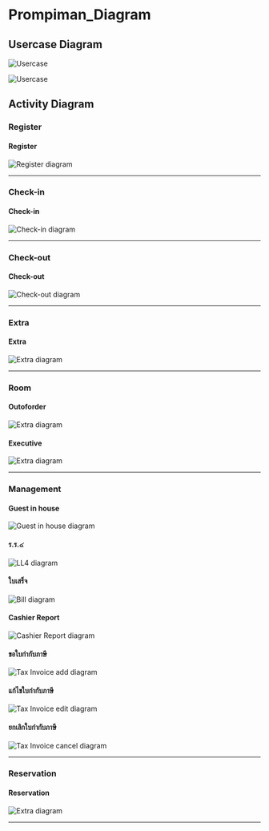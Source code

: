 # Prompiman_Diagram

## Usercase Diagram

![Usercase](out/activity-diagram/room/use/use.png)

![Usercase](out/activity-diagram/room/xxx/xxx.png)
## Activity Diagram

### Register

#### Register
![Register diagram](out/activity-diagram/Register/Register/Register(ลงทะเบียนสมาชิก).png)

---
### Check-in

#### Check-in 
![Check-in diagram](out/activity-diagram/Check-in/Check-in/Check-in(ลงทะเบียนเข้าพัก).png)

<!-- #### Bill 
![Bill diagram](out/activity-diagram/Check-in/Bill/Bill.png)

#### Return_Room 
![Return_Room diagram](out/activity-diagram/Check-in/Return_Room/Return_Room.png) -->
---

### Check-out

#### Check-out 
![Check-out diagram](out/activity-diagram/Check-out/checkout/checkout.png)

---

### Extra

#### Extra 
![Extra diagram](out/activity-diagram/Extra/Extra/Extra.png)

---

### Room

#### Outoforder 
![Extra diagram](out/activity-diagram/room/outofder/outofder.png)

#### Executive 
![Extra diagram](out/activity-diagram/room/executive/executive.png)

---

### Management

#### Guest in house 
![Guest in house diagram](out/activity-diagram/Management/Guest_in_House/Guest_in_House.png)

#### ร.ร.๔ 
![LL4 diagram](out/activity-diagram/Management/LL4/ร.ร.๔.png)

#### ใบเสร็จ 
![Bill diagram](out/activity-diagram/Management/Bill/ใบเสร็จ.png)

#### Cashier Report 
![Cashier Report diagram](out/activity-diagram/Management/Cashier_report/Cashier_report.png)

#### ขอใบกำกับภาษี
![Tax Invoice add diagram](out/activity-diagram/Management/TaxInvoice_add/ขอใบกำกับภาษี.png) 

#### แก้ไขใบกำกับภาษี
![Tax Invoice edit diagram](out/activity-diagram/Management/TaxInvoice_edit/แก้ไขใบกำกับภาษี.png) 

#### ยกเลิกใบกำกับภาษี
![Tax Invoice cancel diagram](out/activity-diagram/Management/TaxInvoice_cancel/ยกเลิกใบกำกับภาษี.png)

---
### Reservation

#### Reservation 
![Extra diagram](out/activity-diagram/reservation/reservation/reservation.png)

---